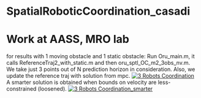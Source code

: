 
# SpatialRoboticCoordination_casadi
Work at AASS, MRO lab 
=======

for results with 1 moving obstacle and 1 static obstacle: Run Oru_main.m, it calls ReferenceTraj2_with_static.m and then oru_sptl_OC_m2_3obs_nv.m. We take just 3 points out of N prediction horizon in consideration. Also, we update the reference traj with solution from mpc.
[![3 Robots Coordination](http://img.youtube.com/vi/q4uXA4o79dI/0.jpg)](https://www.youtube.com/watch?v=q4uXA4o79dI "3 Robot Coordination")<br>
A smarter solution is obtained when bounds on velocity are less-constrained (loosened).
[![3 Robots Coordination_smarter](http://img.youtube.com/vi/A04rr_k4d_o/0.jpg)](https://www.youtube.com/watch?v=A04rr_k4d_o "3 Robot Coordination_smarter")
